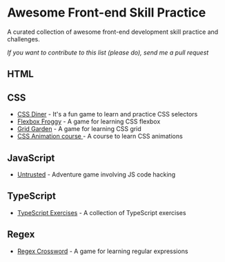 # Awesome Front-end Skill Practice

A curated collection of awesome front-end development skill practice and challenges.

_If you want to contribute to this list (please do), send me a pull request_

## HTML

## CSS
* [CSS Diner](https://flukeout.github.io/) - It's a fun game to learn and practice CSS selectors
* [Flexbox Froggy](https://flexboxfroggy.com/) - A game for learning CSS flexbox
* [Grid Garden](https://cssgridgarden.com/) - A game for learning CSS grid
* [CSS Animation course ](https://css-animations.io/) - A course to learn CSS animations

## JavaScript
  * [Untrusted](https://alexnisnevich.github.io/untrusted/) - Adventure game involving JS code hacking

## TypeScript
* [TypeScript Exercises](https://typescript-exercises.github.io/) - A collection of TypeScript exercises

## Regex
* [Regex Crossword](https://regexcrossword.com/) - A game for learning regular expressions

